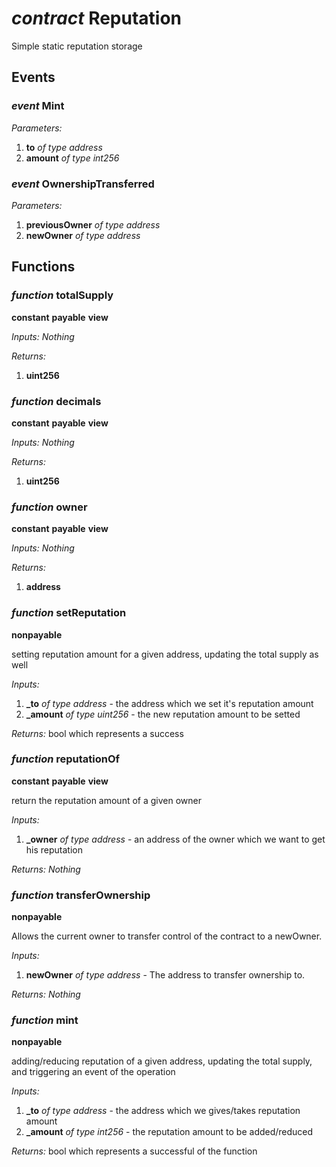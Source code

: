 # *contract* Reputation
Simple static reputation storage
## Events
### *event* Mint
*Parameters:*
1. **to** *of type address*
2. **amount** *of type int256*

### *event* OwnershipTransferred
*Parameters:*
1. **previousOwner** *of type address*
2. **newOwner** *of type address*

## Functions
### *function* totalSupply

**constant**
**payable**
**view**




*Inputs:*
*Nothing*

*Returns:*
1. **uint256**

### *function* decimals

**constant**
**payable**
**view**




*Inputs:*
*Nothing*

*Returns:*
1. **uint256**

### *function* owner

**constant**
**payable**
**view**




*Inputs:*
*Nothing*

*Returns:*
1. **address**

### *function* setReputation

**nonpayable**


setting reputation amount for a given address, updating the total supply as well

*Inputs:*
1. **_to** *of type address* - the address which we set it's reputation amount
2. **_amount** *of type uint256* - the new reputation amount to be setted

*Returns:*
bool which represents a success

### *function* reputationOf

**constant**
**payable**
**view**


return the reputation amount of a given owner

*Inputs:*
1. **_owner** *of type address* - an address of the owner which we want to get his reputation

*Returns:*
*Nothing*

### *function* transferOwnership

**nonpayable**


Allows the current owner to transfer control of the contract to a newOwner.

*Inputs:*
1. **newOwner** *of type address* - The address to transfer ownership to.

*Returns:*
*Nothing*

### *function* mint

**nonpayable**


adding/reducing reputation of a given address, updating the total supply, and triggering an event of the operation

*Inputs:*
1. **_to** *of type address* - the address which we gives/takes reputation amount
2. **_amount** *of type int256* - the reputation amount to be added/reduced

*Returns:*
bool which represents a successful of the function

